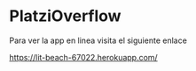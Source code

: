 # PlatziOverflow
Para ver la app en linea visita el siguiente enlace

https://lit-beach-67022.herokuapp.com/
